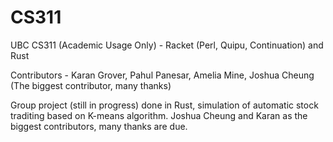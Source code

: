 # CS311
UBC CS311 (Academic Usage Only) - Racket (Perl, Quipu, Continuation) and Rust

Contributors - Karan Grover, Pahul Panesar, Amelia Mine, Joshua Cheung (The biggest contributor, many thanks)

Group project (still in progress) done in Rust, simulation of automatic stock traditing based on K-means algorithm.
Joshua Cheung and Karan as the biggest contributors, many thanks are due.
